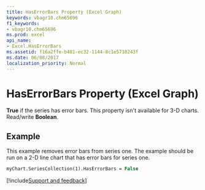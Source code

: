 ```yaml
---
title: HasErrorBars Property (Excel Graph)
keywords: vbagr10.chm65696
f1_keywords:
- vbagr10.chm65696
ms.prod: excel
api_name:
- Excel.HasErrorBars
ms.assetid: f16a2ffe-b481-ec32-1144-8c1e5718243f
ms.date: 06/08/2017
localization_priority: Normal
---
```



# HasErrorBars Property (Excel Graph)

 **True** if the series has error bars. This property isn't available for 3-D charts. Read/write **Boolean**.


## Example

This example removes error bars from series one. The example should be run on a 2-D line chart that has error bars for series one.


```vb
myChart.SeriesCollection(1).HasErrorBars = False
```

[!include[Support and feedback](~/includes/feedback-boilerplate.md)]